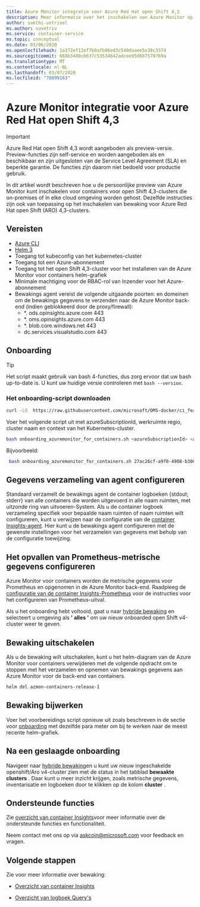 ```yaml
---
title: Azure Monitor integratie voor Azure Red Hat open Shift 4,3
description: Meer informatie over het inschakelen van Azure Monitor op uw Microsoft Azure Red Hat open Shift-cluster.
author: sakthi-vetrivel
ms.author: suvetriv
ms.service: container-service
ms.topic: conceptual
ms.date: 03/06/2020
ms.openlocfilehash: 1a372ef12ef7b0afb06ed3c540daaee5e38c3374
ms.sourcegitcommit: 668b3480cb637c53534642adcee95d687578769a
ms.translationtype: MT
ms.contentlocale: nl-NL
ms.lasthandoff: 03/07/2020
ms.locfileid: "78899163"
---
```

# <a name="azure-monitor-integration-for-azure-red-hat-openshift-43"></a>Azure Monitor integratie voor Azure Red Hat open Shift 4,3

> [!IMPORTANT]
> Azure Red Hat open Shift 4,3 wordt aangeboden als preview-versie. Preview-functies zijn self-service en worden aangeboden als en beschikbaar en zijn uitgesloten van de Service Level Agreement (SLA) en beperkte garantie. De functies zijn daarom niet bedoeld voor productie gebruik. 

In dit artikel wordt beschreven hoe u de persoonlijke preview van Azure Monitor kunt inschakelen voor containers voor open Shift 4,3-clusters die on-premises of in elke cloud omgeving worden gehost. Dezelfde instructies zijn ook van toepassing op het inschakelen van bewaking voor Azure Red Hat open Shift (ARO) 4,3-clusters.  

## <a name="prerequisites"></a>Vereisten

- [Azure CLI](https://docs.microsoft.com/cli/azure/install-azure-cli?view=azure-cli-latest)
- [Helm 3](https://helm.sh/docs/intro/install/)
- Toegang tot kubeconfig van het kubernetes-cluster
- Toegang tot een Azure-abonnement
- Toegang tot het open Shift 4,3-cluster voor het installeren van de Azure Monitor voor containers helm-grafiek
- Minimale machtiging voor de RBAC-rol van Inzender voor het Azure-abonnement  
- Bewakings agent vereist de volgende uitgaande poorten: en domeinen om de bewakings gegevens te verzenden naar de Azure Monitor back-end (indien geblokkeerd door de proxy/firewall):
  - *. ods.opinsights.azure.com 443
  - *. oms.opinsights.azure.com 443
  - *. blob.core.windows.net 443
  - dc.services.visualstudio.com 443

## <a name="onboarding"></a>Onboarding

> [!TIP]
> Het script maakt gebruik van bash 4-functies, dus zorg ervoor dat uw bash up-to-date is. U kunt uw huidige versie controleren met `bash --version`.

### <a name="download-the-onboarding-script"></a>Het onboarding-script downloaden

```bash
curl -LO  https://raw.githubusercontent.com/microsoft/OMS-docker/ci_feature/docs/openshiftV4/onboarding_azuremonitor_for_containers.sh
```

Voer het volgende script uit met azureSubscriptionId, werkruimte regio, cluster naam en context van het Kubernetes-cluster.

```bash
bash onboarding_azuremonitor_for_containers.sh <azureSubscriptionId> <azureRegionforLogAnalyticsWorkspace> <clusterName> <kubeconfigContextNameOftheCluster>
```

Bijvoorbeeld:

```bash
 bash onboarding_azuremonitor_for_containers.sh 27ac26cf-a9f0-4908-b300-9a4e9a0fb205 eastus myocp42 admin 
```

## <a name="configure-agent-data-collection"></a>Gegevens verzameling van agent configureren

Standaard verzamelt de bewakings agent de container logboeken {stdout; stderr} van alle containers die worden uitgevoerd in alle naam ruimten, met uitzonde ring van uitvoeren-System.  Als u de container logboek verzameling specifiek voor bepaalde naam ruimten of naam ruimten wilt configureren, kunt u verwijzen naar de configuratie van de [container Insights-agent](../azure-monitor/insights/container-insights-agent-config.md). Hier kunt u de bewakings agent configureren met de gewenste instellingen voor het verzamelen van gegevens met behulp van de configuratie toewijzing.

## <a name="configure-scraping-of-prometheus-metrics"></a>Het opvallen van Prometheus-metrische gegevens configureren

Azure Monitor voor containers worden de metrische gegevens voor Prometheus en opgenomen in de Azure Monitor back-end. Raadpleeg de [configuratie van de container Insights-Prometheus](../azure-monitor/insights/container-insights-prometheus-integration.md) voor de instructies voor het configureren van Prometheus-uitval.

Als u het onboarding hebt voltooid, gaat u naar [hybride bewaking](https://aka.ms/azmon-containers-hybrid) en selecteert u omgeving als **' alles '** om uw nieuw onboarded open Shift v4-cluster weer te geven.

## <a name="disable-monitoring"></a>Bewaking uitschakelen

Als u de bewaking wilt uitschakelen, kunt u het helm-diagram van de Azure Monitor voor containers verwijderen met de volgende opdracht om te stoppen met het verzamelen en opnemen van bewakings gegevens aan Azure Monitor voor de back-end van containers.

``` bash
helm del azmon-containers-release-1
```

## <a name="update-monitoring"></a>Bewaking bijwerken

Voer het voorbereidings script opnieuw uit zoals beschreven in de sectie voor [onboarding](#onboarding) met dezelfde para meter om bij te werken naar de meest recente helm-grafiek.

## <a name="after-successful-onboarding"></a>Na een geslaagde onboarding

Navigeer naar [hybride bewaking](https://aka.ms/azmon-containers-hybrid)en u kunt uw nieuw ingeschakelde openshift/Aro v4-cluster zien met de status in het tabblad **bewaakte clusters** . Daar kunt u meer inzicht krijgen, zoals metrische gegevens, inventarisatie en logboeken door te klikken op de kolom **cluster** .

## <a name="supported-features"></a>Ondersteunde functies

Zie [overzicht van container Insights](../azure-monitor/insights/container-insights-overview.md)voor meer informatie over de ondersteunde functies en functionaliteit.

Neem contact met ons op via askcoin@microsoft.com voor feedback en vragen.

## <a name="next-steps"></a>Volgende stappen

Zie voor meer informatie over bewaking:
- [Overzicht van container Insights](../azure-monitor/insights/container-insights-overview.md)

- [Overzicht van logboek Query's](../azure-monitor/log-query/log-query-overview.md)
